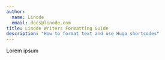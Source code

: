 ```yaml
---
author:
  name: Linode
  email: docs@linode.com
title: Linode Writers Formatting Guide
description: "How to format text and use Hugo shortcodes"
---
```


Lorem ipsum